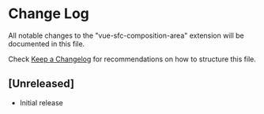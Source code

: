 # Change Log

All notable changes to the "vue-sfc-composition-area" extension will be documented in this file.

Check [Keep a Changelog](http://keepachangelog.com/) for recommendations on how to structure this file.

## [Unreleased]

- Initial release